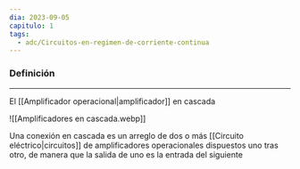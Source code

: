 ```yaml
---
dia: 2023-09-05
capitulo: 1
tags:
  - adc/Circuitos-en-regimen-de-corriente-continua
---
```

### Definición
---
El [[Amplificador operacional|amplificador]] en cascada 

![[Amplificadores en cascada.webp]]

Una conexión en cascada es un arreglo de dos o más [[Circuito eléctrico|circuitos]] de amplificadores operacionales dispuestos uno tras otro, de manera que la salida de uno es la entrada del siguiente
